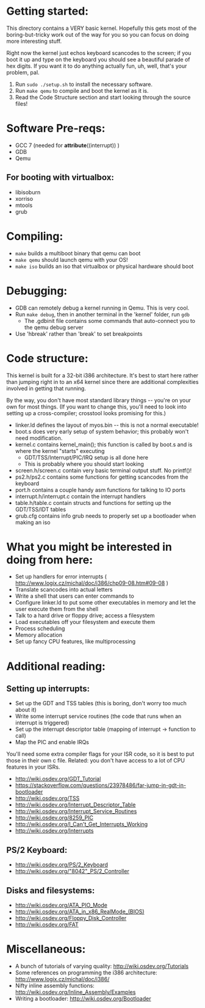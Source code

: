 # Getting started:

This directory contains a VERY basic kernel.
Hopefully this gets most of the boring-but-tricky work out of the way for you so you can focus on doing more interesting stuff.

Right now the kernel just echos keyboard scancodes to the screen; if you boot it up and type on the keyboard you should see a beautiful
parade of hex digits.
If you want it to do anything actually fun, uh, well, that's your problem, pal.

1. Run `sudo ./setup.sh` to install the necessary software.
2. Run `make qemu` to compile and boot the kernel as it is.
3. Read the Code Structure section and start looking through the source files!

# Software Pre-reqs:

- GCC 7 (needed for __attribute__((interrupt)) )
- GDB
- Qemu

## For booting with virtualbox:

- libisoburn
- xorriso
- mtools
- grub

# Compiling:

- `make` builds a multiboot binary that qemu can boot
- `make qemu` should launch qemu with your OS!
- `make iso` builds an iso that virtualbox or physical hardware should boot

# Debugging:

- GDB can remotely debug a kernel running in Qemu. This is very cool.
- Run `make debug`, then in another terminal in the 'kernel' folder, run `gdb`
	- The .gdbinit file contains some commands that auto-connect you to the qemu debug server
- Use 'hbreak' rather than 'break' to set breakpoints

# Code structure:

This kernel is built for a 32-bit i386 architecture.
It's best to start here rather than jumping right in to an x64 kernel since there are additional complexities involved in getting that running.

By the way, you don't have most standard library things -- you're on your own for most things.
(If you want to change this, you'll need to look into setting up a cross-compiler; crosstool looks promising for this.)

- linker.ld defines the layout of myos.bin -- this is not a normal executable!
- boot.s does very early setup of system behavior; this probably won't need modification.
- kernel.c contains kernel_main(); this function is called by boot.s and is where the kernel "starts" executing
	- GDT/TSS/Interrupt/PIC/IRQ setup is all done here
	- This is probably where you should start looking
- screen.h/screen.c contain very basic terminal output stuff. No printf()!
- ps2.h/ps2.c contains some functions for getting scancodes from the keyboard
- port.h contains a couple handy asm functions for talking to IO ports
- interrupt.h/interrupt.c contain the interrupt handlers
- table.h/table.c contain structs and functions for setting up the GDT/TSS/IDT tables
- grub.cfg contains info grub needs to properly set up a bootloader when making an iso

# What you might be interested in doing from here:

- Set up handlers for error interrupts ( http://www.logix.cz/michal/doc/i386/chp09-08.htm#09-08 )
- Translate scancodes into actual letters
- Write a shell that users can enter commands to
- Configure linker.ld to put some other executables in memory and let the user execute them from the shell
- Talk to a hard drive or floppy drive; access a filesystem
- Load executables off your filesystem and execute them
- Process scheduling
- Memory allocation
- Set up fancy CPU features, like multiprocessing

# Additional reading:
## Setting up interrupts:

- Set up the GDT and TSS tables (this is boring, don't worry too much about it)
- Write some interrupt service routines (the code that runs when an interrupt is triggered)
- Set up the interrupt descriptor table (mapping of interrupt -> function to call)
- Map the PIC and enable IRQs

You'll need some extra compiler flags for your ISR code, so it is best to put those in their own c file.
Related: you don't have access to a lot of CPU features in your ISRs.

- http://wiki.osdev.org/GDT_Tutorial
- https://stackoverflow.com/questions/23978486/far-jump-in-gdt-in-bootloader
- http://wiki.osdev.org/TSS
- http://wiki.osdev.org/Interrupt_Descriptor_Table
- http://wiki.osdev.org/Interrupt_Service_Routines
- http://wiki.osdev.org/8259_PIC
- http://wiki.osdev.org/I_Can't_Get_Interrupts_Working
- http://wiki.osdev.org/Interrupts

## PS/2 Keyboard:

- http://wiki.osdev.org/PS/2_Keyboard
- http://wiki.osdev.org/"8042"_PS/2_Controller

## Disks and filesystems:

- http://wiki.osdev.org/ATA_PIO_Mode
- http://wiki.osdev.org/ATA_in_x86_RealMode_(BIOS)
- http://wiki.osdev.org/Floppy_Disk_Controller
- http://wiki.osdev.org/FAT

# Miscellaneous:

- A bunch of tutorials of varying quality: http://wiki.osdev.org/Tutorials
- Some references on programming the i386 architecture: http://www.logix.cz/michal/doc/i386/
- Nifty inline assembly functions: http://wiki.osdev.org/Inline_Assembly/Examples
- Writing a bootloader: http://wiki.osdev.org/Bootloader
